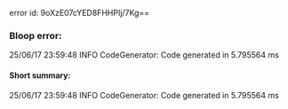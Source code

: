 error id: 9oXzE07cYED8FHHPIj/7Kg==
### Bloop error:

25/06/17 23:59:48 INFO CodeGenerator: Code generated in 5.795564 ms
#### Short summary: 

25/06/17 23:59:48 INFO CodeGenerator: Code generated in 5.795564 ms